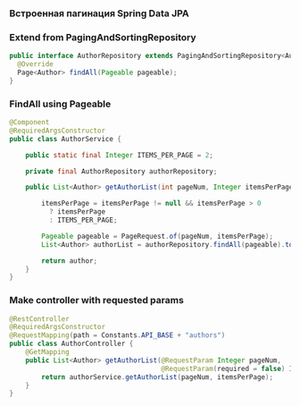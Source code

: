 ### Встроенная пагинация Spring Data JPA

### Extend from PagingAndSortingRepository
```Java
public interface AuthorRepository extends PagingAndSortingRepository<Author, Long> {
  @Override
  Page<Author> findAll(Pageable pageable);
}
```

### FindAll using Pageable 
```Java
@Component
@RequiredArgsConstructor
public class AuthorService {

    public static final Integer ITEMS_PER_PAGE = 2;

    private final AuthorRepository authorRepository;

    public List<Author> getAuthorList(int pageNum, Integer itemsPerPage){

        itemsPerPage = itemsPerPage != null && itemsPerPage > 0
          ? itemsPerPage
          : ITEMS_PER_PAGE;

        Pageable pageable = PageRequest.of(pageNum, itemsPerPage);
        List<Author> authorList = authorRepository.findAll(pageable).toList();

        return author;
    }
}
```

### Make controller with requested params
```Java
@RestController
@RequiredArgsConstructor
@RequestMapping(path = Constants.API_BASE + "authors")
public class AuthorController {
    @GetMapping
    public List<Author> getAuthorList(@RequestParam Integer pageNum, 
                                      @RequestParam(required = false) Integer itemsPerPage){
        return authorService.getAuthorList(pageNum, itemsPerPage);
    }
}
```


